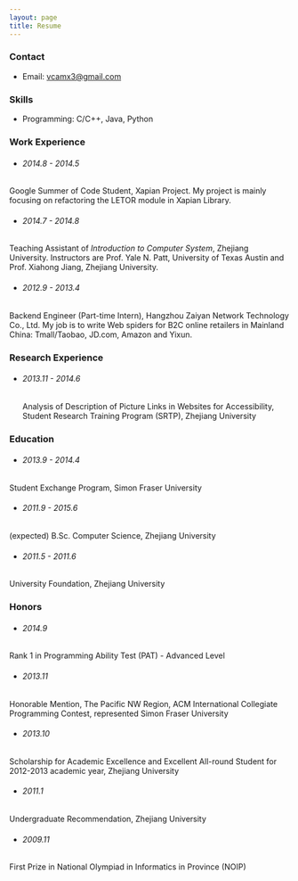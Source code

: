 ```yaml
---
layout: page
title: Resume
---
```


### Contact

- Email: vcamx3@gmail.com


### Skills

- Programming: C/C++, Java, Python


### Work Experience

- ###### 2014.8 - 2014.5
Google Summer of Code Student, Xapian Project. My project is mainly focusing on refactoring the LETOR module in Xapian Library.

- ###### 2014.7 - 2014.8
Teaching Assistant of *Introduction to Computer System*, Zhejiang University. Instructors are Prof. Yale N. Patt, University of Texas Austin and Prof. Xiahong Jiang, Zhejiang University.

- ###### 2012.9 - 2013.4
Backend Engineer (Part-time Intern), Hangzhou Zaiyan Network Technology Co., Ltd. My job is to write Web spiders for B2C online retailers in Mainland China: Tmall/Taobao, JD.com, Amazon and Yixun.


### Research Experience

<ul><li>
<h6>2013.11 - 2014.6</h6>
Analysis of Description of Picture Links in Websites for Accessibility, Student Research Training Program (SRTP), Zhejiang University
</li></ul>

### Education

- ###### 2013.9 - 2014.4
Student Exchange Program, Simon Fraser University

- ###### 2011.9 - 2015.6
(expected) B.Sc. Computer Science, Zhejiang University

- ###### 2011.5 - 2011.6
University Foundation, Zhejiang University


### Honors

- ###### 2014.9
Rank 1 in Programming Ability Test (PAT) - Advanced Level

- ###### 2013.11
Honorable Mention, The Pacific NW Region, ACM International Collegiate Programming Contest, represented Simon Fraser University

- ###### 2013.10
Scholarship for Academic Excellence and Excellent All-round Student for 2012-2013 academic year, Zhejiang University

- ###### 2011.1
Undergraduate Recommendation, Zhejiang University

- ###### 2009.11
First Prize in National Olympiad in Informatics in Province (NOIP)
